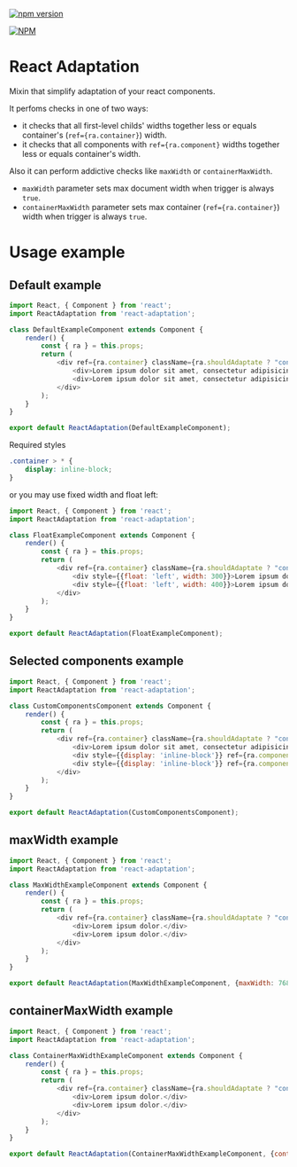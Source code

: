 [![npm version](https://badge.fury.io/js/react-adaptation.svg)](https://badge.fury.io/js/react-adaptation)

[![NPM](https://nodei.co/npm/react-adaptation.png?downloads=true&downloadRank=true&stars=true)](https://nodei.co/npm/react-adaptation/)

# React Adaptation

Mixin that simplify adaptation of your react components.

It perfoms checks in one of two ways:

- it checks that all first-level childs' widths together less or equals container's (`ref={ra.container}`) width.
- it checks that all components with `ref={ra.component}` widths together less or equals container's width.

Also it can perform addictive checks like `maxWidth` or `containerMaxWidth`.

- `maxWidth` parameter sets max document width when trigger is always `true`.
- `containerMaxWidth` parameter sets max container (`ref={ra.container}`) width when trigger is always `true`.

# Usage example

## Default example

```javascript
import React, { Component } from 'react';
import ReactAdaptation from 'react-adaptation';

class DefaultExampleComponent extends Component {
	render() {
		const { ra } = this.props;
		return (
			<div ref={ra.container} className={ra.shouldAdaptate ? "container mobile" : "container"}>
				<div>Lorem ipsum dolor sit amet, consectetur adipisicing elit.</div>
				<div>Lorem ipsum dolor sit amet, consectetur adipisicing elit.</div>
			</div>
		);
	}
}

export default ReactAdaptation(DefaultExampleComponent);
```

Required styles

```css
.container > * {
	display: inline-block;
}
```

or you may use fixed width and float left:

```javascript
import React, { Component } from 'react';
import ReactAdaptation from 'react-adaptation';

class FloatExampleComponent extends Component {
	render() {
		const { ra } = this.props;
		return (
			<div ref={ra.container} className={ra.shouldAdaptate ? "container-float mobile" : "container-float"}>
				<div style={{float: 'left', width: 300}}>Lorem ipsum dolor sit amet, consectetur adipisicing elit.</div>
				<div style={{float: 'left', width: 400}}>Lorem ipsum dolor sit amet, consectetur adipisicing elit.</div>
			</div>
		);
	}
}

export default ReactAdaptation(FloatExampleComponent);
```

## Selected components example

```javascript
import React, { Component } from 'react';
import ReactAdaptation from 'react-adaptation';

class CustomComponentsComponent extends Component {
	render() {
		const { ra } = this.props;
		return (
			<div ref={ra.container} className={ra.shouldAdaptate ? "container mobile" : "container"}>
				<div>Lorem ipsum dolor sit amet, consectetur adipisicing elit.</div>
				<div style={{display: 'inline-block'}} ref={ra.component}>Lorem ipsum dolor sit amet, consectetur adipisicing elit.</div>
				<div style={{display: 'inline-block'}} ref={ra.component}>Lorem ipsum dolor sit amet, consectetur adipisicing elit.</div>
			</div>
		);
	}
}

export default ReactAdaptation(CustomComponentsComponent);
```

## maxWidth example

```javascript
import React, { Component } from 'react';
import ReactAdaptation from 'react-adaptation';

class MaxWidthExampleComponent extends Component {
	render() {
		const { ra } = this.props;
		return (
			<div ref={ra.container} className={ra.shouldAdaptate ? "container mobile" : "container"}>
				<div>Lorem ipsum dolor.</div>
				<div>Lorem ipsum dolor.</div>
			</div>
		);
	}
}

export default ReactAdaptation(MaxWidthExampleComponent, {maxWidth: 768});
```

## containerMaxWidth example

```javascript
import React, { Component } from 'react';
import ReactAdaptation from 'react-adaptation';

class ContainerMaxWidthExampleComponent extends Component {
	render() {
		const { ra } = this.props;
		return (
			<div ref={ra.container} className={ra.shouldAdaptate ? "container mobile" : "container"} style={{padding: 20}}>
				<div>Lorem ipsum dolor.</div>
				<div>Lorem ipsum dolor.</div>
			</div>
		);
	}
}

export default ReactAdaptation(ContainerMaxWidthExampleComponent, {containerMaxWidth: 768});
```
